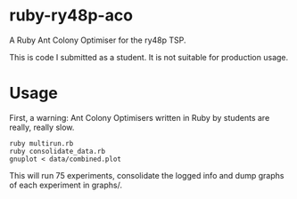 ruby-ry48p-aco
==============

A Ruby Ant Colony Optimiser for the ry48p TSP.

This is code I submitted as a student. It is not suitable for production usage.

Usage
=====

First, a warning: Ant Colony Optimisers written in Ruby by students are really, really slow.

    ruby multirun.rb
    ruby consolidate_data.rb
    gnuplot < data/combined.plot

This will run 75 experiments, consolidate the logged info and dump graphs of each experiment in graphs/.
